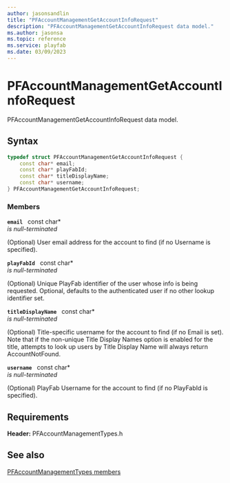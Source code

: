 ```yaml
---
author: jasonsandlin
title: "PFAccountManagementGetAccountInfoRequest"
description: "PFAccountManagementGetAccountInfoRequest data model."
ms.author: jasonsa
ms.topic: reference
ms.service: playfab
ms.date: 03/09/2023
---
```


# PFAccountManagementGetAccountInfoRequest  

PFAccountManagementGetAccountInfoRequest data model.  

## Syntax  
  
```cpp
typedef struct PFAccountManagementGetAccountInfoRequest {  
    const char* email;  
    const char* playFabId;  
    const char* titleDisplayName;  
    const char* username;  
} PFAccountManagementGetAccountInfoRequest;  
```
  
### Members  
  
**`email`** &nbsp; const char*  
*is null-terminated*  
  
(Optional) User email address for the account to find (if no Username is specified).
  
**`playFabId`** &nbsp; const char*  
*is null-terminated*  
  
(Optional) Unique PlayFab identifier of the user whose info is being requested. Optional, defaults to the authenticated user if no other lookup identifier set.
  
**`titleDisplayName`** &nbsp; const char*  
*is null-terminated*  
  
(Optional) Title-specific username for the account to find (if no Email is set). Note that if the non-unique Title Display Names option is enabled for the title, attempts to look up users by Title Display Name will always return AccountNotFound.
  
**`username`** &nbsp; const char*  
*is null-terminated*  
  
(Optional) PlayFab Username for the account to find (if no PlayFabId is specified).
  
  
## Requirements  
  
**Header:** PFAccountManagementTypes.h
  
## See also  
[PFAccountManagementTypes members](../pfaccountmanagementtypes_members.md)  

  
  
